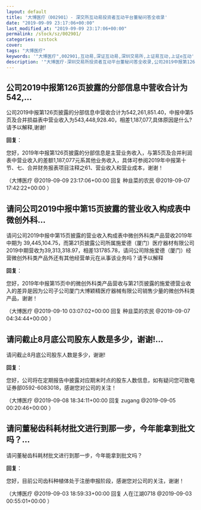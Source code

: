 ```yaml
---
layout: default
title: '大博医疗（002901）- 深交所互动易投资者互动平台董秘问答全收录'
date: "2019-09-09 23:17:06+00:00"
last_modified_at: "2019-09-09 23:17:06+00:00"
permalink: /stock/sz/002901/
categories: szstock
cover: 
tags: "大博医疗"
keywords: '"大博医疗",002901,互动易,深证互动易,深圳交易所,上证易互动,上证e互动'
description: '"大博医疗-深圳交易所投资者互动平台董秘问答全收录,公司2019中报第126页披露的分部信息中营收合计为542,261,851.40，中报中第5页及合并损益表中营业收入为543,448,928.40，相差1,187,077,具体原因是什么?请予以解释,谢谢!"'
---
```


## 公司2019中报第126页披露的分部信息中营收合计为542,...

公司2019中报第126页披露的分部信息中营收合计为542,261,851.40，中报中第5页及合并损益表中营业收入为543,448,928.40，相差1,187,077,具体原因是什么?请予以解释,谢谢!

**回复**：

您好，2019年中报第126页披露的分部信息是主营业务收入，与第5页及合并利润表中营业收入的差额1,187,077元系其他业务收入，具体可参阅2019年中报第十节、七、合并财务报表项目注释之61、营业收入和营业成本，谢谢！ 

（大博医疗  @2019-09-09 23:17:06+00:00 回复 种韭菜的农民  @2019-09-07 17:42:22+00:00 ）

## 请问公司2019中报中第15页披露的营业收入构成表中微创外科...

请问公司2019中报中第15页披露的营业收入构成表中微创外科类产品营收2019年中期为 39,445,104.75，而第21页披露公司所属施爱德（厦门）医疗器材有限公司2019中期营收为39,313,318.97，相差131785.78，请问公司除施爱德（厦门）经营微创外科类产品外还有其他经营单元在从事该业务吗？请予以解释

**回复**：

您好，2019年中报第15页中的微创外科类产品营收与第21页披露的施爱德营业收入的差异是因为公司子公司厦门大博颖精医疗器械有限公司销售少量的微创外科类产品，谢谢！ 

（大博医疗  @2019-09-10 03:07:02+00:00 回复 种韭菜的农民  @2019-09-07 04:34:44+00:00 ）

## 请问截止8月底公司股东人数是多少，谢谢!...

请问截止8月底公司股东人数是多少，谢谢!

**回复**：

您好，公司将在定期报告中披露对应期末时点的股东人数信息，如有疑问您可致电证券部0592-6083018，感谢您对公司的关注！ 

（大博医疗  @2019-09-08 18:34:11+00:00 回复 zugang  @2019-09-05 00:20:46+00:00 ）

## 请问董秘齿科耗材批文进行到那一步，今年能拿到批文吗？...

请问董秘齿科耗材批文进行到那一步，今年能拿到批文吗？

**回复**：

您好，目前公司齿科种植体处于注册申报阶段，感谢您对公司的关注，谢谢！ 

（大博医疗  @2019-09-03 18:59:33+00:00 回复 人在江湖0718  @2019-09-03 00:55:01+00:00 ）

